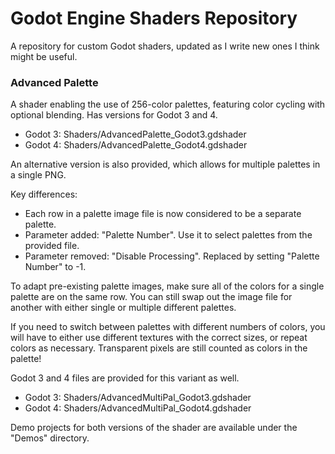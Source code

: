 # Godot Engine Shaders Repository
A repository for custom Godot shaders, updated as I write new ones I think might be useful.

### Advanced Palette ###
A shader enabling the use of 256-color palettes, featuring color cycling with optional blending.
Has versions for Godot 3 and 4.

* Godot 3: Shaders/AdvancedPalette_Godot3.gdshader
* Godot 4: Shaders/AdvancedPalette_Godot4.gdshader

An alternative version is also provided, which allows for multiple palettes in a single PNG.

Key differences:

* Each row in a palette image file is now considered to be a separate palette.
* Parameter added: "Palette Number". Use it to select palettes from the provided file.
* Parameter removed: "Disable Processing". Replaced by setting "Palette Number" to -1.

To adapt pre-existing palette images, make sure all of the colors for a single palette are on the same row. You can still swap out the image file for another with either single or multiple different palettes.

If you need to switch between palettes with different numbers of colors, you will have to either use different textures with the correct sizes, or repeat colors as necessary. Transparent pixels are still counted as colors in the palette!

Godot 3 and 4 files are provided for this variant as well.

* Godot 3: Shaders/AdvancedMultiPal_Godot3.gdshader
* Godot 4: Shaders/AdvancedMultiPal_Godot4.gdshader

Demo projects for both versions of the shader are available under the "Demos" directory.
